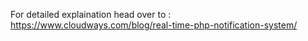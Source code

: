 
For detailed explaination head over to : https://www.cloudways.com/blog/real-time-php-notification-system/ 



